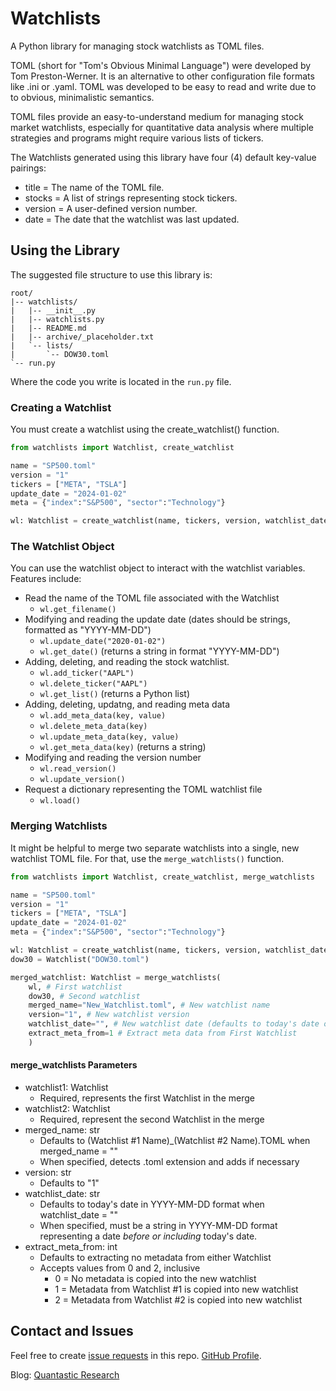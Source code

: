 # Watchlists
A Python library for managing stock watchlists as TOML files.

TOML (short for "Tom's Obvious Minimal Language") were developed by Tom Preston-Werner. It is an
alternative to other configuration file formats like .ini or .yaml. TOML was developed to be 
easy to read and write due to to obvious, minimalistic semantics.

TOML files provide an easy-to-understand medium for managing stock market watchlists, especially for
quantitative data analysis where multiple strategies and programs might require various lists of 
tickers.

The Watchlists generated using this library have four (4) default key-value pairings:
- title = The name of the TOML file.
- stocks = A list of strings representing stock tickers.
- version = A user-defined version number.
- date = The date that the watchlist was last updated.

## Using the Library
The suggested file structure to use this library is:

```
root/
|-- watchlists/
|   |-- __init__.py
|   |-- watchlists.py
|   |-- README.md
|   |-- archive/_placeholder.txt
|   `-- lists/
|       `-- DOW30.toml
`-- run.py
```

Where the code you write is located in the `run.py` file.

### Creating a Watchlist
You must create a watchlist using the create_watchlist() function.

```py
from watchlists import Watchlist, create_watchlist

name = "SP500.toml"
version = "1"
tickers = ["META", "TSLA"]
update_date = "2024-01-02"
meta = {"index":"S&P500", "sector":"Technology"}

wl: Watchlist = create_watchlist(name, tickers, version, watchlist_date=update_date, metadata=meta)
```

### The Watchlist Object
You can use the watchlist object to interact with the watchlist variables. Features include:
- Read the name of the TOML file associated with the Watchlist
    - `wl.get_filename()`
- Modifying and reading the update date (dates should be strings, formatted as "YYYY-MM-DD")
    - `wl.update_date("2020-01-02")`
    - `wl.get_date()` (returns a string in format "YYYY-MM-DD")
- Adding, deleting, and reading the stock watchlist.
    - `wl.add_ticker("AAPL")`
    - `wl.delete_ticker("AAPL")`
    - `wl.get_list()` (returns a Python list)
- Adding, deleting, updatng, and reading meta data
    - `wl.add_meta_data(key, value)`
    - `wl.delete_meta_data(key)`
    - `wl.update_meta_data(key, value)`
    - `wl.get_meta_data(key)` (returns a string)
- Modifying and reading the version number
    - `wl.read_version()`
    - `wl.update_version()`
- Request a dictionary representing the TOML watchlist file
    - `wl.load()`

### Merging Watchlists
It might be helpful to merge two separate watchlists into a single, new watchlist TOML file. For that,
use the `merge_watchlists()` function.

```py
from watchlists import Watchlist, create_watchlist, merge_watchlists

name = "SP500.toml"
version = "1"
tickers = ["META", "TSLA"]
update_date = "2024-01-02"
meta = {"index":"S&P500", "sector":"Technology"}

wl: Watchlist = create_watchlist(name, tickers, version, watchlist_date=update_date, metadata=meta)
dow30 = Watchlist("DOW30.toml")

merged_watchlist: Watchlist = merge_watchlists(
    wl, # First watchlist
    dow30, # Second watchlist
    merged_name="New_Watchlist.toml", # New watchlist name
    version="1", # New watchlist version
    watchlist_date="", # New watchlist date (defaults to today's date on empty string)
    extract_meta_from=1 # Extract meta data from First Watchlist
    )
```
#### merge_watchlists Parameters
- watchlist1: Watchlist
    - Required, represents the first Watchlist in the merge
- watchlist2: Watchlist
    - Required, represent the second Watchlist in the merge
- merged_name: str
    - Defaults to (Watchlist #1 Name)_(Watchlist #2 Name).TOML when merged_name = ""
    - When specified, detects .toml extension and adds if necessary
- version: str
    - Defaults to "1"
- watchlist_date: str
    - Defaults to today's date in YYYY-MM-DD format when watchlist_date = ""
    - When specified, must be a string in YYYY-MM-DD format representing a date _before or including_ today's date.
- extract_meta_from: int
    - Defaults to extracting no metadata from either Watchlist
    - Accepts values from 0 and 2, inclusive
        - 0 = No metadata is copied into the new watchlist
        - 1 = Metadata from Watchlist #1 is copied into new watchlist
        - 2 = Metadata from Watchlist #2 is copied into new watchlist

## Contact and Issues
Feel free to create [issue requests](https://github.com/Quantastic-Research/watchlists/issues) in this repo. [GitHub Profile](https://github.com/dpsciarrino).

Blog: [Quantastic Research](https://quantasticresearch.com/)
